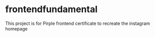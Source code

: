 # frontendfundamental
This project is for Pirple frontend certificate to recreate the instagram homepage
